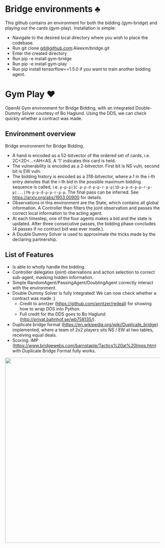 # Bridge environments ♣️

This github contains an environment for both the bidding (gym-bridge) and playing out the cards (gym-play).
Installation is simple:
 - Navigate to the desired local directory where you wish to place the codebase.
 - Run git clone git@github.com:Aleexm/bridge.git
 - Enter the created directory
 - Run pip -e install gym-bridge
 - Run pip -e install gym-play
 - Run pip install tensorflow==1.5.0 if you want to train another bidding agent.

# Gym Play ♥️

OpenAI Gym environment for Bridge Bidding, with an integrated Double-Dummy Solver courtesy of Bo Haglund.
Using the DDS, we can check quickly whether a contract was made.

## Environment overview
Bridge environment for Bridge Bidding. 
- A hand is encoded as a 52-bitvector of the ordered set of cards, i.e. 2C<2D<...<AH<AS. A '1' indicates this card is held.
- The vulnerability is encoded as a 2-bitvector. First bit is NS vuln, second bit is EW vuln.
- The bidding history is encoded as a 318-bitvector, where a 1 in the i-th entry denotes that the i-th bid in the possible maximum bidding sequence is called, i.e. ```p-p-p|1C-p-p-d-p-p-r-p-p|1D-p-p-d-p-p-r-p-p|...|7N-p-p-d-p-p-r-p-p```. The final pass can be inferred. See https://arxiv.org/abs/1903.00900 for details.
- Observations in this environment are the State, which contains all global information. A Controller then filters the joint observation and passes the correct local information to the acting agent.
- At each timestep, one of the four agents makes a bid and the state is updated. After three consecutive passes, the bidding phase concludes (4 passes if no contract bid was ever made.).
- A Double Dummy Solver is used to approximate the tricks made by the declaring partnership.

## List of Features
- Is able to wholly handle the bidding.
- Controller delegates (joint) obervations and action selection to correct sub-agent, masking hidden information.
- Simple RandomAgent/PassingAgent/DoublingAgent correctly interact with the environment.
- Double Dummy Solver is fully integrated! We can now check whether a contract was made :)
  - Credit to anntzer (https://github.com/anntzer/redeal) for showing how to wrap DDS into Python.
  - Full credit for the DDS goes to Bo Haglund (http://privat.bahnhof.se/wb758135/).
- Duplicate bridge format (https://en.wikipedia.org/wiki/Duplicate_bridge) implemented, where a team of 2x2 players sits NS / EW at two tables, receiving equal deals.
- Scoring: IMP (https://www.bridgewebs.com/barnstaple/Tactics%20at%20Imps.htm) with Duplicate Bridge Format fully works.


<img src="https://i.imgur.com/DBwuRnX.png" height="600">
